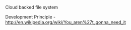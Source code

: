 Cloud backed file system

Development Principle - http://en.wikipedia.org/wiki/You_aren%27t_gonna_need_it
